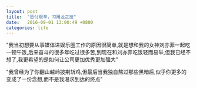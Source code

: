 ```yaml
---
layout: post
title:  "愿付艰辛，习屠龙之技"
date:   2016-09-01 13:00:49 +0800
categories: life
---
```


"我当初想要从事媒体进娱乐圈工作的原因很简单,就是想和我的女神刘亦菲一起吃一顿午饭,后来奋斗的很多年吃过很多苦,到现在和刘亦菲吃饭轻而易举,但我已经不想了,我更希望的是如何让公司更加优秀更加强大"

"我曾经为了你翻山越岭披荆斩鸡,但最后当我独自熬过那些黑暗后,似乎你更多的变成了一份念想,而不是我渴求到达的终点"